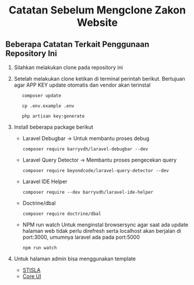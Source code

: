 <h1 style="text-align:center; font-weight:bolder;">Catatan Sebelum Mengclone Zakon Website</h1>

## Beberapa Catatan Terkait Penggunaan Repository Ini
1. Silahkan melakukan clone pada repository ini

2. Setelah melakukan clone ketikan di terminal perintah berikut. Bertujuan agar APP KEY update otomatis dan vendor akan terinstal
     ```shell
        composer update
     ```
     ```shell
        cp .env.example .env
     ```
     ```shell
        php artisan key:generate
     ```
3. Install beberapa package berikut
    - Laravel Debugbar -> Untuk membantu proses debug
        ```shell
        composer require barryvdh/laravel-debugbar --dev
        ```
    - Laravel Query Detector -> Membantu proses pengecekan query
        ```shell
        composer require beyondcode/laravel-query-detector --dev
        ```
    - Laravel IDE Helper
        ```shell
        composer require --dev barryvdh/laravel-ide-helper
        ```
    - Doctrine/dbal
        ```shell
        composer require doctrine/dbal
        ```
    - NPM run watch 
      Untuk menginstal browsersync agar saat ada update halaman web tidak perlu direfresh serta localhost akan berjalan di port:3000, umumnya laravel ada pada port:5000
        ```shell
        npm run watch
        ```

4. Untuk halaman admin bisa menggunakan template
    <ul>
        <li> <a href="https://getstisla.com/">STISLA</a></li>
        <li> <a href="https://coreui.io/">Core UI</a></li>
    <ul>
